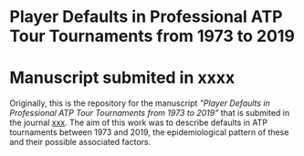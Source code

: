 # Player Defaults in Professional ATP Tour Tournaments from 1973 to 2019

# Manuscript submited in xxxx
Originally, this is the repository for the manuscript _"Player Defaults in Professional ATP Tour Tournaments from 1973 to 2019"_ that is submited in the 
journal [xxx](https://www.xxxxx). The aim of this work was to describe defaults in ATP tournaments between 1973 and 2019, the epidemiological pattern of these and their possible associated factors. 
